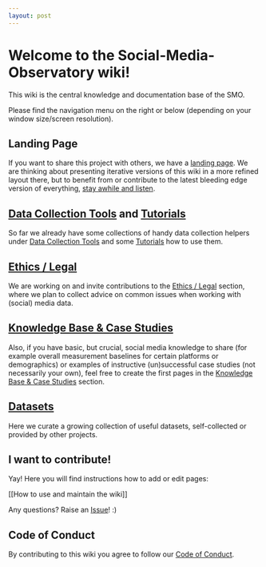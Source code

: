 ```yaml
---
layout: post
---
```


# Welcome to the Social-Media-Observatory wiki!

This wiki is the central knowledge and documentation base of the SMO. 

Please find the navigation menu on the right or below (depending on your window size/screen resolution).

## Landing Page


If you want to share this project with others, we have a [landing page](https://leibniz-hbi.github.io/SMO). We are thinking about presenting iterative versions of this wiki in a more refined layout there, but to benefit from or contribute to the latest bleeding edge version of everything, [stay awhile and listen](https://www.youtube.com/watch?v=tAVVy_x3Erg).

## [Data Collection Tools](https://github.com/Leibniz-HBI/Social-Media-Observatory/wiki/Data-Collection-Tools) and [Tutorials](https://github.com/Leibniz-HBI/Social-Media-Observatory/wiki/Tutorials)


So far we already have some collections of handy data collection helpers under [Data Collection Tools](https://github.com/Leibniz-HBI/Social-Media-Observatory/wiki/Data-Collection-Tools) and some [Tutorials](https://github.com/Leibniz-HBI/Social-Media-Observatory/wiki/Tutorials) how to use them.

## [Ethics / Legal](https://github.com/Leibniz-HBI/Social-Media-Observatory/wiki/Ethics---Legal)


We are working on and invite contributions to the [Ethics / Legal](https://github.com/Leibniz-HBI/Social-Media-Observatory/wiki/Ethics---Legal) section, where we plan to collect advice on common issues when working with (social) media data.

## [Knowledge Base & Case Studies](https://github.com/Leibniz-HBI/Social-Media-Observatory/wiki/Knowledge-Base-%26amp%3B-Case-Studies)


Also, if you have basic, but crucial, social media knowledge to share (for example overall measurement baselines for certain platforms or demographics) or examples of instructive (un)successful case studies (not necessarily your own), feel free to create the first pages in the [Knowledge Base & Case Studies](https://github.com/Leibniz-HBI/Social-Media-Observatory/wiki/Knowledge-Base-%26amp%3B-Case-Studies) section.

## [Datasets](https://github.com/Leibniz-HBI/Social-Media-Observatory/wiki/Datasets)


Here we curate a growing collection of useful datasets, self-collected or provided by other projects.

## I want to contribute!

Yay! Here you will find instructions how to add or edit pages:

[[How to use and maintain the wiki]]

Any questions? Raise an [Issue](https://github.com/Leibniz-HBI/Social-Media-Observatory/issues)! :)

## Code of Conduct

By contributing to this wiki you agree to follow our [Code of Conduct](CODE_OF_CONDUCT.md).
